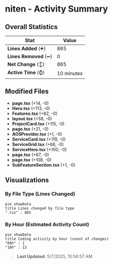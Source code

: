 # niten - Activity Summary 

## Overall Statistics

| Stat                   | Value                                                             |
| ---------------------- | ----------------------------------------------------------------- |
| **Lines Added** (➕)   | 865                                          |
| **Lines Removed** (➖) | 0                                        |
| **Net Change** (↕)    | 865                |
| **Active Time** (⌚)   | 10 minutes |


## Modified Files
- **page.tsx** (+14, -0)
- **Hero.tsx** (+113, -0)
- **Features.tsx** (+82, -0)
- **layout.tsx** (+58, -0)
- **ProjectCard.tsx** (+115, -0)
- **page.tsx** (+21, -0)
- **AOSProvider.tsx** (+1, -0)
- **ServiceCard.tsx** (+119, -0)
- **ServiceGrid.tsx** (+66, -0)
- **ServiceHero.tsx** (+100, -0)
- **page.tsx** (+67, -0)
- **page.tsx** (+108, -0)
- **SubFeatureSection.tsx** (+1, -0)

## Visualizations

### By File Type (Lines Changed)

```mermaid
pie showData
title Lines changed by file type
".tsx" : 865
```

### By Hour (Estimated Activity Count)

```mermaid
pie showData
title Coding activity by hour (count of changes)
"09h" : 1
"10h" : 13
```


> **Last Updated:** 5/7/2025, 10:56:57 AM